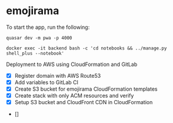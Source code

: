 # emojirama

To start the app, run the following:

```
quasar dev -m pwa -p 4000
```


```
docker exec -it backend bash -c 'cd notebooks && ../manage.py shell_plus --notebook'
```

Deployment to AWS using CloudFormation and GitLab

- [x] Register domain with AWS Route53
- [x] Add variables to GitLab CI
- [x] Create S3 bucket for emojirama CloudFormation templates
- [x] Create stack with only ACM resources and verify
- [x] Setup S3 bucket and CloudFront CDN in CloudFormation
- []